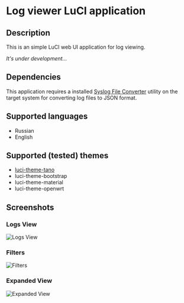 # Log viewer LuCI application

## Description
This is an simple LuCI web UI application for log viewing.

*It's under development...*

## Dependencies
This application requires a installed [Syslog File Converter](https://github.com/namedun/syslog_fc) utility on the target system for converting log files to JSON format.

## Supported languages
- Russian
- English

## Supported (tested) themes
- [luci-theme-tano](https://github.com/tano-systems/luci-theme-tano)
- luci-theme-bootstrap
- luci-theme-material
- luci-theme-openwrt

## Screenshots

### Logs View
![Logs View](screenshots/luci-app-tn-logview.png?raw=true "Logs View")

### Filters
![Filters](screenshots/luci-app-tn-logview-filter.png?raw=true "Filters")

### Expanded View
![Expanded View](screenshots/luci-app-tn-logview-expanded.png?raw=true "Expanded View")
